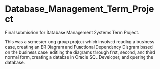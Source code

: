 # Database_Management_Term_Project
Final submission for Database Management Systems Term Project.

This was a semester long group project which involved reading a business case, creating an ER Diagram and Functional Dependency Diagram based on the business case, editiing the diagrams through first, second, and third normal form, creating a databse in Oracle SQL Developer, and quering the database.
